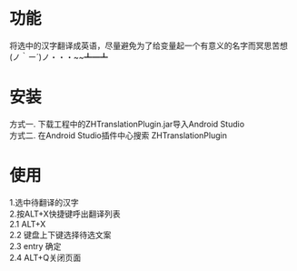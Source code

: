 # 功能
   将选中的汉字翻译成英语，尽量避免为了给变量起一个有意义的名字而冥思苦想 (ノ｀ー´)ノ・・・~~┻━┻
   
# 安装
方式一. 下载工程中的ZHTranslationPlugin.jar导入Android Studio  
方式二. 在Android Studio插件中心搜索 ZHTranslationPlugin  
   
# 使用
   1.选中待翻译的汉字  
   2.按ALT+X快捷键呼出翻译列表  
        2.1 ALT+X  
        2.2 键盘上下键选择待选文案  
        2.3 entry 确定  
        2.4 ALT+Q关闭页面  
        
